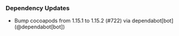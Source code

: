 ### Dependency Updates
* Bump cocoapods from 1.15.1 to 1.15.2 (#722) via dependabot[bot] (@dependabot[bot])
